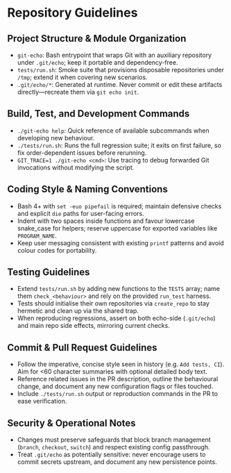 # Repository Guidelines

## Project Structure & Module Organization
- `git-echo`: Bash entrypoint that wraps Git with an auxiliary repository under `.git/echo`; keep it portable and dependency-free.
- `tests/run.sh`: Smoke suite that provisions disposable repositories under `/tmp`; extend it when covering new scenarios.
- `.git/echo/*`: Generated at runtime. Never commit or edit these artifacts directly—recreate them via `git echo init`.

## Build, Test, and Development Commands
- `./git-echo help`: Quick reference of available subcommands when developing new behaviour.
- `./tests/run.sh`: Runs the full regression suite; it exits on first failure, so fix order-dependent issues before rerunning.
- `GIT_TRACE=1 ./git-echo <cmd>`: Use tracing to debug forwarded Git invocations without modifying the script.

## Coding Style & Naming Conventions
- Bash 4+ with `set -euo pipefail` is required; maintain defensive checks and explicit `die` paths for user-facing errors.
- Indent with two spaces inside functions and favour lowercase snake_case for helpers; reserve uppercase for exported variables like `PROGRAM_NAME`.
- Keep user messaging consistent with existing `printf` patterns and avoid colour codes for portability.

## Testing Guidelines
- Extend `tests/run.sh` by adding new functions to the `TESTS` array; name them `check_<behaviour>` and rely on the provided `run_test` harness.
- Tests should initialise their own repositories via `create_repo` to stay hermetic and clean up via the shared trap.
- When reproducing regressions, assert on both echo-side (`.git/echo`) and main repo side effects, mirroring current checks.

## Commit & Pull Request Guidelines
- Follow the imperative, concise style seen in history (e.g. `Add tests, CI`). Aim for <60 character summaries with optional detailed body text.
- Reference related issues in the PR description, outline the behavioural change, and document any new configuration flags or files touched.
- Include `./tests/run.sh` output or reproduction commands in the PR to ease verification.

## Security & Operational Notes
- Changes must preserve safeguards that block branch management (`branch`, `checkout`, `switch`) and respect existing config passthrough.
- Treat `.git/echo` as potentially sensitive: never encourage users to commit secrets upstream, and document any new persistence points.
